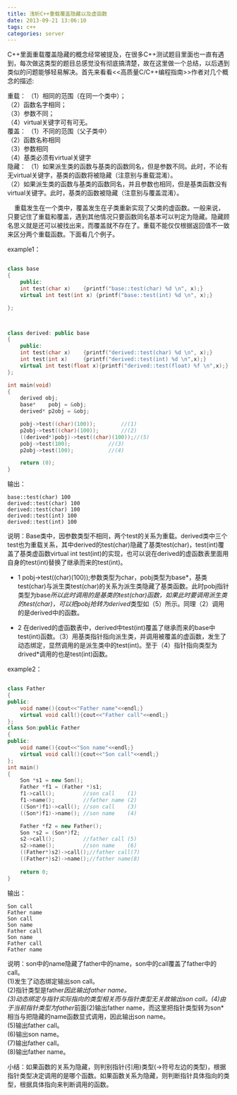 ```yaml
---
title: 浅析C++重载覆盖隐藏以及虚函数
date: 2013-09-21 13:06:10
tags: c++
categories: server
---
```


C++里面重载覆盖隐藏的概念经常被提及，在很多C++测试题目里面也一直有遇到，每次做这类型的题目总感觉没有彻底搞清楚，故在这里做一个总结，以后遇到类似的问题能够轻易解决。首先来看看<<高质量C/C++编程指南>>作者对几个概念的描述:

重载：
（1）相同的范围（在同一个类中）；  
（2）函数名字相同；  
（3）参数不同；  
（4）virtual关键字可有可无。  
覆盖：
（1）不同的范围（父子类中）  
（2）函数名称相同  
（3）参数相同  
（4）基类必须有virtual关键字  
隐藏：
（1）如果派生类的函数与基类的函数同名，但是参数不同。此时，不论有无virtual关键字，基类的函数将被隐藏（注意别与重载混淆）。  
（2）如果派生类的函数与基类的函数同名，并且参数也相同，但是基类函数没有virtual关键字。此时，基类的函数被隐藏（注意别与覆盖混淆）。  

    重载发生在一个类中，覆盖发生在子类重新实现了父类的虚函数。一般来说，只要记住了重载和覆盖，遇到其他情况只要函数同名基本可以判定为隐藏。隐藏顾名思义就是还可以被找出来，而覆盖就不存在了。重载不能仅仅根据返回值不一致来区分两个重载函数。下面看几个例子。

example1：

```c++

class base
{
	public:
	int test(char x)	{printf("base::test(char) %d \n", x);}
	virtual int test(int x)	{printf("base::test(int) %d \n", x);}

};



class derived: public base
{
	public:
	int test(char x)	{printf("derived::test(char) %d \n", x);}
	int test(int x)		{printf("derived::test(int) %d \n",x);}
	virtual int test(float x){printf("derived::test(float) %f \n",x);}
};

int main(void)
{
	derived obj;
	base* 	 pobj = &obj;
	derived* p2obj = &obj;

	pobj->test((char)(100));	    //(1)
	p2obj->test((char)(100));	    //(2)
	((derived*)pobj)->test((char)(100));//(5)
	pobj->test(100);		    //(3)
	p2obj->test(100);		    //(4)

	return (0);
}

```

输出：

```shell
base::test(char) 100 
derived::test(char) 100 
derived::test(char) 100 
derived::test(int) 100 
derived::test(int) 100 
```

说明：Base类中，因参数类型不相同，两个test的关系为重载。derived类中三个test也为重载关系，其中derived的test(char)隐藏了基类test(char)，test(int)覆盖了基类虚函数virtual int test(int)的实现，也可以说在derived的虚函数表里面用自身的test(int)替换了继承而来的test(int)。

+ 1 pobj->test((char)(100));参数类型为char，pobj类型为base*，基类test(char)与派生类test(char)的关系为派生类隐藏了基类函数。此时pobj指针类型为base*所以此时调用的是基类的test(char)函数，如果此时要调用派生类的test(char)，可以把pobj抢转为derived*类型如（5）所示。同理（2）调用的是derived中的函数。

+ 2 在derived的虚函数表中，derived中test(int)覆盖了继承而来的base中test(int)函数。（3）用基类指针指向派生类，并调用被覆盖的虚函数，发生了动态绑定，显然调用的是派生类中的test(int)。至于（4）指针指向类型为drived*调用的也是test(int)函数。

example2：

```c++

class Father  
{  
public:  
    void name(){cout<<"Father name"<<endl;}  
    virtual void call(){cout<<"Father call"<<endl;}  
};  
class Son:public Father  
{  
public:  
    void name(){cout<<"Son name"<<endl;}  
    virtual void call(){cout<<"Son call"<<endl;}  
};  
int main()  
{  
    Son *s1 = new Son();  
    Father *f1 = (Father *)s1;  
    f1->call();  		//son call    (1)
    f1->name();  		//father name (2)
    ((Son*)f1)->call(); //son call    (3)
    ((Son*)f1)->name(); //son name    (4)

    Father *f2 = new Father();  
    Son *s2 = (Son*)f2;  
    s2->call();  		//father call (5)
    s2->name();  		//son name    (6)
    ((Father*)s2)->call();//father call(7)  
    ((Father*)s2)->name();//father name(8)
  
    return 0;  
}  

```

输出：

```shell
Son call
Father name
Son call
Son name
Father call
Son name
Father call
Father name
```

说明：son中的name隐藏了father中的name，son中的call覆盖了father中的call。  
(1)发生了动态绑定输出son call。  
(2)指针类型是father*因此输出father name。  
(3)动态绑定与指针实际指向的类型相关而与指针类型无关故输出son call。(4)由于当前指针类型为father*前面(2)输出father name，而这里把指针类型转为son*相当与把隐藏的name函数显式调用，因此输出son name。  
(5)输出father call。  
(6)输出son name。  
(7)输出father call。  
(8)输出father name。

 小结：如果函数的关系为隐藏，则判别指针(引用)类型(->符号左边的类型)，根据指针类型决定调用的是哪个函数。如果函数关系为隐藏，则判断指针具体指向的类型，根据具体指向来判断调用的函数。